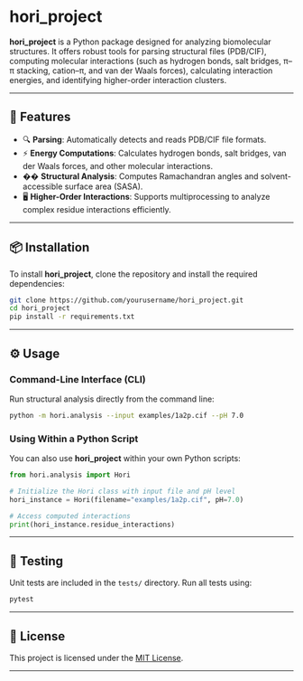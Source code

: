 # **hori\_project**

**hori\_project** is a Python package designed for analyzing biomolecular structures. It offers robust tools for parsing structural files (PDB/CIF), computing molecular interactions (such as hydrogen bonds, salt bridges, π–π stacking, cation–π, and van der Waals forces), calculating interaction energies, and identifying higher-order interaction clusters.

---

## 🚀 **Features**

- 🔍 **Parsing**: Automatically detects and reads PDB/CIF file formats.
- ⚡ **Energy Computations**: Calculates hydrogen bonds, salt bridges, van der Waals forces, and other molecular interactions.
- �� **Structural Analysis**: Computes Ramachandran angles and solvent-accessible surface area (SASA).
- 🖥️ **Higher-Order Interactions**: Supports multiprocessing to analyze complex residue interactions efficiently.

---

## 📦 **Installation**

To install **hori\_project**, clone the repository and install the required dependencies:

```bash
git clone https://github.com/yourusername/hori_project.git
cd hori_project
pip install -r requirements.txt
```

---

## ⚙️ **Usage**

### Command-Line Interface (CLI)

Run structural analysis directly from the command line:

```bash
python -m hori.analysis --input examples/1a2p.cif --pH 7.0
```

### Using Within a Python Script

You can also use **hori\_project** within your own Python scripts:

```python
from hori.analysis import Hori

# Initialize the Hori class with input file and pH level
hori_instance = Hori(filename="examples/1a2p.cif", pH=7.0)

# Access computed interactions
print(hori_instance.residue_interactions)
```

---

## 🧪 **Testing**

Unit tests are included in the `tests/` directory. Run all tests using:

```bash
pytest
```

---

## 📄 **License**

This project is licensed under the [MIT License](LICENSE).

---

